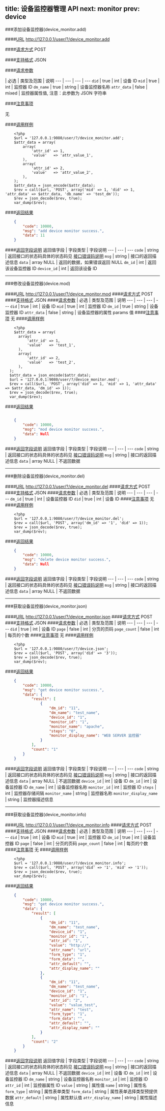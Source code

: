 title: 设备监控器管理 API
next: monitor
prev: device
---

###添加设备监控器(device_monitor.add)

####[URL](#add_url) 
http://127.0.0.1/user/?/device_monitor.add

####[请求方式](#add_post)
POST

####[支持格式](#add_json)
JSON 

####[请求参数](#add_param)

  | 必选 | 类型及范围 | 说明
--- | --- | --- | ---
`did` | true | int | 设备 ID
`mid` | true | int | 监控器 ID
`dm_name` | true | string | 设备监控器名称
`attr_data` | false | mixed | 监控器属性值, 注意：此参数为 JSON 字符串

####[注意事项](#add_notice)

无

####[调用样例](#add_example)

```
	<?php
	$url = '127.0.0.1:9080/user/?/device_monitor.add';
	$attr_data = array(
		array(
			'attr_id' => 1,
			'value'   => 'attr_value_1',
		),
		array(
			'attr_id' => 2,
			'value'   => 'attr_value_2',
		),
	);
	$attr_data = json_encode($attr_data);
	$rev = call($url, 'POST', array('mid' => 1, 'did' => 1, 'attr_data' => $attr_data, 'db_name' => 'test_dm'));
	$rev = json_decode($rev, true);
	var_dump($rev);

```

####[返回结果](#add_result)
``` json
	{
		"code": 10000,
		"msg": "add device monitor success.",
		"data": 11
	}
```
####[返回字段说明](#add_result_dis)
返回值字段 | 字段类型 | 字段说明
--- | --- | ---
`code` | string | 返回接口的状态码具体的状态码见 [接口错误码说明](api_errno.html) 
`msg`  | string | 接口的返回描述信息
`data` | array NULL  | 返回的数据，如果错误返回 NULL
`dm_id` | int | 返回该设备监控器 ID
`device_id` | int | 返回该设备 ID

---
###修改设备监控器(device.mod)

####[URL](#mod_url) 
http://127.0.0.1/user/?/device_monitor.mod
####[请求方式](#mod_post)
POST
####[支持格式](#mod_json)
JSON 
####[请求参数](#mod_param)
  | 必选 | 类型及范围 | 说明
--- | --- | --- | ---
`did` | true | int     | 设备 ID
`mid` | true | int     | 监控器 ID
`dm_id` | true | string | 设备监控器 ID
`attr_data` | false | string    | 设备监控器的属性 params 值
####[注意事项](#mod_notice)
无
####[调用样例](#mod_example)
```
	<?php
	$attr_data = array(
      array(
          'attr_id' => 1,
          'value'   => 'test_1',
      ),
      array(
          'attr_id' => 2,
          'value'   => 'test_2',
      ),
  );
  $attr_data = json_encode($attr_data);
  $url = '127.0.0.1:9080/user/?/device_monitor.mod';
  $rev = call($url, 'POST', array('did' => 1, 'mid' => 1, 'attr_data' => $attr_data, 'dm_id' => 1));
  $rev = json_decode($rev, true);
  var_dump($rev);
```
####[返回结果](#mod_result)
``` json

	{
		"code": 10000,
		"msg": "mod device monitor success.",
		"data": Null 
	}

```
####[返回字段说明](#mod_result_dis)
返回值字段 | 字段类型 | 字段说明
--- | --- | ---
`code` | string | 返回接口的状态码具体的状态码见 [接口错误码说明](api_errno.html) 
`msg`  | string | 接口的返回描述信息
`data` | array NULL  | 不返回数据

---
###删除设备监控器(device_monitor.del)

####[URL](#del_url) 
http://127.0.0.1/user/?/device_monitor.del
####[请求方式](#del_post)
POST
####[支持格式](#del_json)
JSON 
####[请求参数](#del_param)
  | 必选 | 类型及范围 | 说明
--- | --- | --- | ---
`dm_id` | true | int     | 设备监控器 ID
`did` | true | int     | 设备 ID
####[注意事项](#del_notice)
无
####[调用样例](#del_example)
```
	<?php
	$url = '127.0.0.1:9080/user/?/device_monitor.del';
	$rev = call($url, 'POST', array('dm_id' => '1', 'did' => 1));
	$rev = json_decode($rev, true);
	var_dump($rev);
```
####[返回结果](#del_result)
``` json
	{
		"code": 10000,
		"msg": "delete device monitor success.",
		"data": Null 
	}
```
####[返回字段说明](#del_result_dis)
返回值字段 | 字段类型 | 字段说明
--- | --- | ---
`code` | string | 返回接口的状态码具体的状态码见 [接口错误码说明](api_errno.html) 
`msg`  | string | 接口的返回描述信息
`data` | array NULL  | 不返回数据

---
###获取设备监控器(device_monitor.json)

####[URL](#json_url) 
http://127.0.0.1/user/?/device_monitor.json
####[请求方式](#json_post)
POST
####[支持格式](#json_json)
JSON 
####[请求参数](#json_param)
  | 必选 | 类型及范围 | 说明
--- | --- | --- | ---
`did`  | true  | int  | 设备 ID
`page` | false | int     | 分页的页码
`page_count` | false | int     | 每页的个数
####[注意事项](#json_notice)
无
####[调用样例](#json_example)
```
	<?php
	$url = '127.0.0.1:9080/user/?/device.json';
	$rev = call($url, 'POST', array('did' => '3'));
	$rev = json_decode($rev, true);
	var_dump($rev);
```
####[返回结果](#json_result)
``` json
	{
		"code": 10000,
		"msg": "get device monitor success.",
		"data": {
			"result": [
				{
					"dm_id": "11",
					"dm_name": "test_name",
					"device_id": "1",
					"monitor_id": "1",
					"monitor_name": "apache",
					"steps": "0",
					"monitor_display_name": "WEB SERVER 监控器"
				}
			],
			"count": "1"
		}
	}
```
####[返回字段说明](#json_result_dis)
返回值字段 | 字段类型 | 字段说明
--- | --- | ---
`code` | string | 返回接口的状态码具体的状态码见 [接口错误码说明](api_errno.html) 
`msg`  | string | 接口的返回描述信息
`data` | array NULL  | 不返回数据
`device_id` | int | 设备 ID
`dm_id` | int | 设备监控器 ID
`dm_name` | int | 设备监控器名称
`monitor_id` | int | 监控器 ID
`steps` | int | 监控器存储间隔
`monitor_name` | string | 监控器名称
`monitor_display_name` | string | 监控器描述信息




---
###获取设备监控器(device_monitor.info)

####[URL](#info_url) 
http://127.0.0.1/user/?/device_monitor.info
####[请求方式](#info_post)
POST
####[支持格式](#info_json)
JSON 
####[请求参数](#info_param)
  | 必选 | 类型及范围 | 说明
--- | --- | --- | ---
`did`  | true  | int  | 设备 ID
`mid`  | true  | int  | 监控器 ID
`dm_id`  | true  | int  | 设备监控器 ID
`page` | false | int     | 分页的页码
`page_count` | false | int     | 每页的个数
####[注意事项](#info_notice)
无
####[调用样例](#info_example)
```
	<?php
	$url = '127.0.0.1:9080/user/?/device_monitor.info';
	$rev = call($url, 'POST', array('did' => '1', 'mid' => '1'));
	$rev = json_decode($rev, true);
	var_dump($rev);
```
####[返回结果](#info_result)
``` json
	{
		"code": 10000,
		"msg": "get device monitor success.",
		"data": {
			"result": [
				{
					"dm_id": "11",
					"dm_name": "test_name",
					"device_id": "1",
					"monitor_id": "1",
					"attr_id": "1",
					"value": "http://",
					"attr_name": "url",
					"form_type": "1",
					"form_data": "",
					"attr_default": "",
					"attr_display_name": ""
				},
				{
					"dm_id": "11",
					"dm_name": "test_name",
					"device_id": "1",
					"monitor_id": "1",
					"attr_id": "2",
					"value": "value_test",
					"attr_name": "test",
					"form_type": "1",
					"form_data": "",
					"attr_default": "",
					"attr_display_name": ""
				}
			],
			"count": "2"
		}
	}
```
####[返回字段说明](#info_result_dis)
返回值字段 | 字段类型 | 字段说明
--- | --- | ---
`code` | string | 返回接口的状态码具体的状态码见 [接口错误码说明](api_errno.html) 
`msg`  | string | 接口的返回描述信息
`data` | array NULL  | 不返回数据
`device_id` | int | 设备 ID
`dm_id` | int | 设备监控器 ID
`dm_name` | string | 设备监控器名称
`monitor_id` | int | 监控器 ID
`attr_id` | int | 监控器属性 ID
`value` | string | 属性值
`name` | string | 属性名
`form_type` | string | 属性表单类型
`form_data` | string | 属性表单选择类型预提供数据
`attr_default` | string | 属性默认值
`attr_display_name` | string | 属性描述信息



